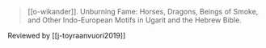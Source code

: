 > [[o-wikander]]. Unburning Fame: Horses, Dragons, Beings of Smoke, and Other Indo-European Motifs in Ugarit and the Hebrew Bible.


Reviewed by [[j-toyraanvuori2019]]